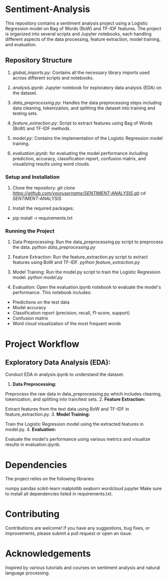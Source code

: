 # Sentiment-Analysis

This repository contains a sentiment analysis project using a Logistic Regression model on Bag of Words (BoW) and TF-IDF features. The project is organized into several scripts and Jupyter notebooks, each handling different aspects of the data processing, feature extraction, model training, and evaluation.

## Repository Structure
1. *global_imports.py*: Contains all the necessary library imports used across different scripts and notebooks.

2. *analysis.ipynb*: Jupyter notebook for exploratory data analysis (EDA) on the dataset.

3. *data_preprocessing.py*: Handles the data preprocessing steps including data cleaning, tokenization, and splitting the dataset into training and testing sets.

4. *feature_extraction.py*: Script to extract features using Bag of Words (BoW) and TF-IDF methods.

5. *model.py*: Contains the implementation of the Logistic Regression model training.

6. *evaluation.ipynb*: for evaluating the model performance including prediction, accuracy, classification report, confusion matrix, and visualizing results using word clouds.

### Setup and Installation

1. Clone the repository:
*git clone https://github.com/yourusername/SENTIMENT-ANALYSIS.git*
*cd SENTIMENT-ANALYSIS*


2. Install the required packages:

- pip install -r requirements.txt

### Running the Project
1. Data Preprocessing:
Run the data_preprocessing.py script to preprocess the data.
*python data_preprocessing.py*

2. Feature Extraction:
Run the feature_extraction.py script to extract features using BoW and TF-IDF.
*python feature_extraction.py*

3. Model Training:
Run the model.py script to train the Logistic Regression model.
*python model.py*

4. Evaluation:
Open the evaluation.ipynb notebook to evaluate the model's performance. This notebook includes:

  - Predictions on the test data
  - Model accuracy
  - Classification report (precision, recall, f1-score, support)
  - Confusion matrix
  - Word cloud visualization of the most frequent words

# Project Workflow
## Exploratory Data Analysis (EDA):

Conduct EDA in analysis.ipynb to understand the dataset.
1. **Data Preprocessing:**

Preprocess the raw data in data_preprocessing.py which includes cleaning, tokenization, and splitting into train/test sets.
2. **Feature Extraction:**

Extract features from the text data using BoW and TF-IDF in feature_extraction.py.
3. **Model Training:**

Train the Logistic Regression model using the extracted features in model.py.
4. **Evaluation:**

Evaluate the model's performance using various metrics and visualize results in evaluation.ipynb.

# Dependencies
The project relies on the following libraries:

numpy
pandas
scikit-learn
matplotlib
seaborn
wordcloud
jupyter
Make sure to install all dependencies listed in requirements.txt.

# Contributing
Contributions are welcome! If you have any suggestions, bug fixes, or improvements, please submit a pull request or open an issue.

# Acknowledgements
Inspired by various tutorials and courses on sentiment analysis and natural language processing.
















